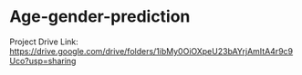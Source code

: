 # Age-gender-prediction
Project Drive Link: https://drive.google.com/drive/folders/1ibMy0OiOXpeU23bAYrjAmItA4r9c9Uco?usp=sharing
